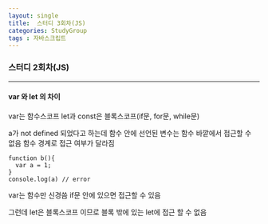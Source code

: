 ```yaml
---
layout: single
title:  스터디 3회차(JS)
categories: StudyGroup
tags : 자바스크립트
---
```

### 스터디 2회차(JS)
***
<h4>var 와 let 의 차이</h4>

var는 함수스코프
let과 const은 블록스코프(if문, for문, while문)

a가 not defined 되었다고 하는데
함수 안에 선언된 변수는 함수 바깥에서 접근할 수 없음
함수 경계로 접근 여부가 달라짐
```
function b(){
  var a = 1;
}
console.log(a) // error
```
var는 
함수만 신경씀
if문 안에 있으면 접근할 수 있음

그런데 let은 블록스코프 이므로 블록 밖에 있는 let에 접근 할 수 없음
